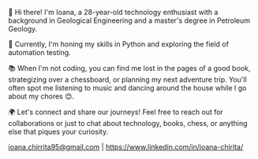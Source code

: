 👋 Hi there! I'm Ioana, a 28-year-old technology enthusiast with a background 
in Geological Engineering and a master's degree in Petroleum Geology.

🐍 Currently, I'm honing my skills in Python and exploring the field 
of automation testing.

📚 When I'm not coding, you can find me lost in the pages of a good book, 
strategizing over a chessboard, or planning my next adventure trip. 
You'll often spot me listening to music and dancing around the house 
while I go about my chores 😊.

🌍 Let's connect and share our journeys! Feel free to reach out for collaborations 
or just to chat about technology, books, chess, or anything else that piques 
your curiosity. 

ioana.chirrita95@gmail.com | https://www.linkedin.com/in/ioana-chirita/
